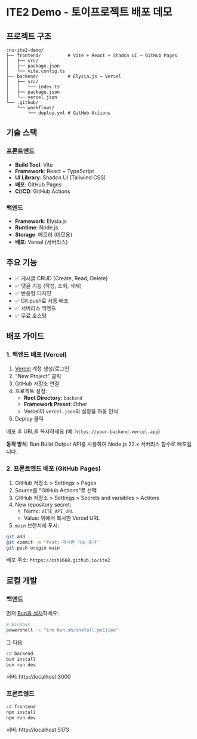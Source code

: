 # ITE2 Demo - 토이프로젝트 배포 데모


## 프로젝트 구조

```
cnu-ite2-demo/
├── frontend/          # Vite + React + Shadcn UI → GitHub Pages
│   ├── src/
│   ├── package.json
│   └── vite.config.ts
├── backend/           # Elysia.js → Vercel
│   ├── src/
│   │   └── index.ts
│   ├── package.json
│   └── vercel.json
└── .github/
    └── workflows/
        └── deploy.yml # GitHub Actions
```

## 기술 스택

### 프론트엔드
- **Build Tool**: Vite
- **Framework**: React + TypeScript
- **UI Library**: Shadcn UI (Tailwind CSS)
- **배포**: GitHub Pages
- **CI/CD**: GitHub Actions

### 백엔드
- **Framework**: Elysia.js
- **Runtime**: Node.js
- **Storage**: 메모리 (데모용)
- **배포**: Vercel (서버리스)

## 주요 기능

- ✅ 게시글 CRUD (Create, Read, Delete)
- ✅ 댓글 기능 (작성, 조회, 삭제)
- ✅ 반응형 디자인
- ✅ Git push로 자동 배포
- ✅ 서버리스 백엔드
- ✅ 무료 호스팅

## 배포 가이드

### 1. 백엔드 배포 (Vercel)

1. [Vercel](https://vercel.com) 계정 생성/로그인
2. "New Project" 클릭
3. GitHub 저장소 연결
4. 프로젝트 설정:
   - **Root Directory**: `backend`
   - **Framework Preset**: Other
   - Vercel이 `vercel.json`의 설정을 자동 인식
5. Deploy 클릭

배포 후 URL을 복사하세요 (예: `https://your-backend.vercel.app`)

**동작 방식**: Bun Build Output API를 사용하여 Node.js 22.x 서버리스 함수로 배포됩니다.

### 2. 프론트엔드 배포 (GitHub Pages)

1. GitHub 저장소 > Settings > Pages
2. Source를 "GitHub Actions"로 선택
3. GitHub 저장소 > Settings > Secrets and variables > Actions
4. New repository secret:
   - Name: `VITE_API_URL`
   - Value: 위에서 복사한 Vercel URL
5. `main` 브랜치에 푸시:

```bash
git add .
git commit -m "feat: 게시판 기능 추가"
git push origin main
```

배포 주소: `https://csh1668.github.io/ite2`

## 로컬 개발

### 백엔드

먼저 [Bun을 설치](https://bun.sh)하세요:
```bash
# Windows
powershell -c "irm bun.sh/install.ps1|iex"
```

그 다음:
```bash
cd backend
bun install
bun run dev
```

서버: http://localhost:3000

### 프론트엔드

```bash
cd frontend
npm install
npm run dev
```

서버: http://localhost:5173
